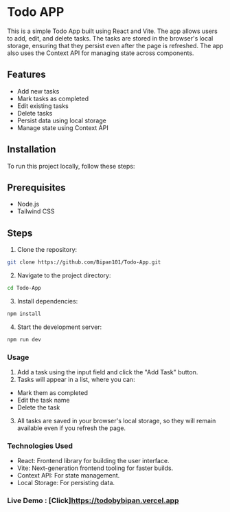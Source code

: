# Todo APP

This is a simple Todo App built using React and Vite. The app allows users to add, edit, and delete tasks. The tasks are stored in the browser's local storage, ensuring that they persist even after the page is refreshed. The app also uses the Context API for managing state across components.

## Features
- Add new tasks
- Mark tasks as completed
- Edit existing tasks
- Delete tasks
- Persist data using local storage
- Manage state using Context API


## Installation
To run this project locally, follow these steps:

## Prerequisites
- Node.js
- Tailwind CSS

## Steps

1. Clone the repository:
```bash 
git clone https://github.com/Bipan101/Todo-App.git
```
2. Navigate to the project directory:
```bash
cd Todo-App
```
3. Install dependencies:
```bash 
npm install
```
4. Start the development server:
```bash
npm run dev
```

### Usage
1. Add a task using the input field and click the "Add Task" button.
2. Tasks will appear in a list, where you can:
  - Mark them as completed
  - Edit the task name
  - Delete the task
3. All tasks are saved in your browser's local storage, so they will remain available even if you refresh the page.

### Technologies Used
- React: Frontend library for building the user interface.
- Vite: Next-generation frontend tooling for faster builds.
- Context API: For state management.
- Local Storage: For persisting data.

### Live Demo : [Click]https://todobybipan.vercel.app
